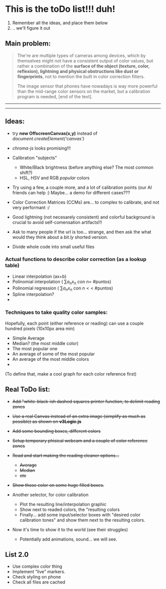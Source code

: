 # This is the toDo list!!! duh!

1. Remember all the ideas, and place them below
2. .. we'll figure it out

## Main problem:
> The're are multiple types of cameras among devices, which by themselves might not have a consistent output of color values, but rather a combination of the **surface of the object (texture, color, reflexion), lightning and physical obstructions like dust or fingerprints**, not to mention the built in color correction filters.
>
> The image sensor that phones have nowadays is way more powerful than the mid-range color sensors on the market, but a calibration program is needed, [end of the text].

---
---

## Ideas:

- try **new OffscreenCanvas(x,y)** instead of *document.createElement('canvas')* 
- *chroma-js* looks promising!!! 

- Calibration "subjects"
    - White/Black brightness (before anything else? The most common shift?)
    - HSL, HSV and RGB *popular* colors
- Try using a few, a couple more, and a lot of calibration points (our AI friends can help :)
Maybe... a demo for different cases??? 
- Color Correction Matrices (CCMs) are... to complex to calibrate, and not very performant :/
- Good lightning (not necesarely consistent) and colorful background is crucial to avoid self-comensation artifacts!!!
- Ask to many people if the url is too... strange, and then ask the what would they think about a *bit.ly* shorted version.
- Divide whole code into small useful files

### Actual functions to describe color correction (as a lookup table)

- Linear interpolation (ax+b)
- Polinomial interpolation ( $\sum a_n x_n$ con $n=$ #puntos)
- Polinomial regression ( $\sum a_n x_n$ con $n<<$ #puntos) 
- Spline interpolation? 
- 

### Techniques to take quality color samples:

Hopefully, each point (either reference or reading) can use a couple hundred pixels (10x10px area min)

- Simple Average
- Median? (the most middle color)
- The most popular one
- An average of some of the most popular
- An average of the most middle colors
- 

(To define that, make a cool graph for each color reference first)

## Real ToDo list:

* ~~Add "white-black-ish dashed squares printer function, to delimit reading zones~~
* ~~Use a real Canvas instead of an extra image (simplify as much as possible) as shown on **v3Logic.js**~~
* ~~Add some bounding boxes, different colors~~
* ~~Setup temporary phisical webcam and a couple of color reference zones~~
* ~~Read and start making the reading cleaner options...~~
    * ~~Average~~
    * ~~Median~~
    * ~~etc~~
* ~~Show those color on some huge filled boxes.~~
* Another selector, for color calibration
    * Plot the resulting line/interpolation graphic
    * Show next to readed colors, the "resulting colors
    * Finally... add some input/selector boxes with "desired color calibration tones" and 
    show them next to the resulting colors.

* Now it's time to show it to the world (see their struggles)
    * Potentially add animations, sound... we will see. 


## List 2.0


* Use complex color thing
* Implement "live" markers.
* Check styling on phone
* Check all files are cached

